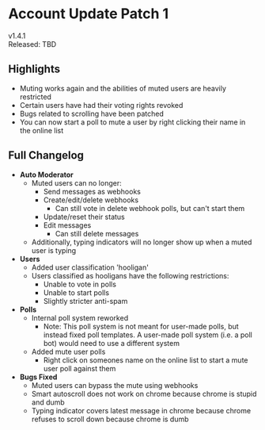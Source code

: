 # Account Update Patch 1

v1.4.1  
Released: TBD

## Highlights

- Muting works again and the abilities of muted users are heavily restricted
- Certain users have had their voting rights revoked
- Bugs related to scrolling have been patched
- You can now start a poll to mute a user by right clicking their name in the online list

## Full Changelog

- **Auto Moderator**
  - Muted users can no longer:
    - Send messages as webhooks
    - Create/edit/delete webhooks
      - Can still vote in delete webhook polls, but can't start them
    - Update/reset their status
    - Edit messages
      - Can still delete messages
  - Additionally, typing indicators will no longer show up when a muted user is typing
- **Users**
  - Added user classification 'hooligan'
  - Users classified as hooligans have the following restrictions:
    - Unable to vote in polls
    - Unable to start polls
    - Slightly stricter anti-spam
- **Polls**
  - Internal poll system reworked
    - Note: This poll system is not meant for user-made polls, but instead fixed poll templates. A user-made poll system (i.e. a poll bot) would need to use a different system
  - Added mute user polls
    - Right click on someones name on the online list to start a mute user poll against them
- **Bugs Fixed**
  - Muted users can bypass the mute using webhooks
  - Smart autoscroll does not work on chrome because chrome is stupid and dumb
  - Typing indicator covers latest message in chrome because chrome refuses to scroll down because chrome is dumb
